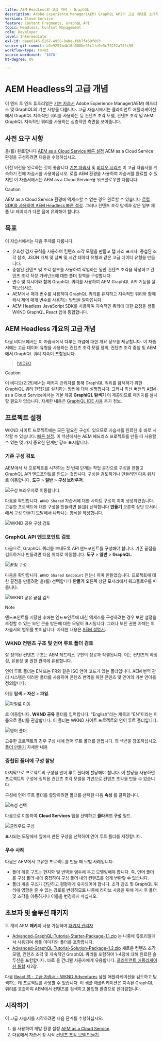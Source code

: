```yaml
---
title: AEM Headless의 고급 개념 - GraphQL
description: Adobe Experience Manager(AEM) GraphQL API의 고급 개념을 소개하는 종단간 자습서입니다.
version: Cloud Service
feature: Content Fragments, GraphQL API
topic: Headless, Content Management
role: Developer
level: Intermediate
exl-id: daae6145-5267-4958-9abe-f6b7f469f803
source-git-commit: b3e9251bdb18a008be95c1fa9e5c79252a74fc98
workflow-type: tm+mt
source-wordcount: '1076'
ht-degree: 0%

---
```


# AEM Headless의 고급 개념

이 엔드 투 엔드 튜토리얼은 [기본 자습서](../multi-step/overview.md) Adobe Experience Manager(AEM) 헤드리스 및 GraphQL의 기본 사항을 다룹니다. 고급 자습서에서는 클라이언트 애플리케이션에서 GraphQL 지속적인 쿼리를 사용하는 등 컨텐츠 조각 모델, 컨텐츠 조각 및 AEM GraphQL 지속적인 쿼리를 사용하는 심층적인 측면을 보여줍니다.

## 사전 요구 사항

을(를) 완료합니다 [AEM as a Cloud Service 빠른 설정](../quick-setup/cloud-service.md) AEM as a Cloud Service 환경을 구성하려면 다음을 수행하십시오.

이전 버전을 완료하는 것이 좋습니다 [기본 자습서](../multi-step/overview.md) 및 [비디오 시리즈](../video-series/modeling-basics.md) 이 고급 자습서를 계속하기 전에 자습서를 사용하십시오. 로컬 AEM 환경을 사용하여 자습서를 완료할 수 있지만 이 자습서에서는 AEM as a Cloud Service용 워크플로우만 다룹니다.

>[!CAUTION]
>
>AEM as a Cloud Service 환경에 액세스할 수 없는 경우 완료할 수 있습니다 [로컬 SDK를 사용하여 AEM Headless 빠른 설정](https://experienceleague.adobe.com/docs/experience-manager-learn/getting-started-with-aem-headless/graphql/quick-setup/local-sdk.html). 그러나 컨텐츠 조각 탐색과 같은 일부 제품 UI 페이지가 다른 점에 유의해야 합니다.



## 목표

이 자습서에서는 다음 주제를 다룹니다.

* 유효성 검사 규칙을 사용하여 컨텐츠 조각 모델을 만들고 탭 자리 표시자, 중첩된 조각 참조, JSON 개체 및 날짜 및 시간 데이터 유형과 같은 고급 데이터 유형을 만듭니다.
* 중첩된 컨텐츠 및 조각 참조를 사용하여 작업하는 동안 컨텐츠 조각을 작성하고 컨텐츠 조각 작성 거버넌스에 대한 폴더 정책을 구성합니다.
* 변수 및 지시어와 함께 GraphQL 쿼리를 사용하여 AEM GraphQL API 기능을 살펴보십시오.
* AEM에서 매개 변수를 사용하여 GraphQL 쿼리를 유지하고 지속적인 쿼리와 함께 캐시 제어 매개 변수를 사용하는 방법을 알아봅니다.
* AEM Headless JavaScript SDK를 사용하여 지속적인 쿼리에 대한 요청을 샘플 WKND GraphQL React 앱에 통합합니다.

## AEM Headless 개요의 고급 개념

다음 비디오에서는 이 자습서에서 다루는 개념에 대한 개요 정보를 제공합니다. 이 자습서에는 고급 데이터 유형을 사용하는 컨텐츠 조각 모델 정의, 컨텐츠 조각 중첩 및 AEM에서 GraphQL 쿼리 지속이 포함됩니다.

>[!VIDEO](https://video.tv.adobe.com/v/340035?quality=12&learn=on)

>[!CAUTION]
>
>이 비디오(2:25)에서는 패키지 관리자를 통해 GraphQL 쿼리를 탐색하기 위한 GraphiQL 쿼리 편집기를 설치하는 방법에 대해 설명합니다. 그러나 최신 버전의 AEM as a Cloud Service에서는 기본 제공 **GraphiQL 탐색기** 이 제공되므로 패키지를 설치할 필요가 없습니다. 자세한 내용은 [GraphiQL IDE 사용](https://experienceleague.adobe.com/docs/experience-manager-cloud-service/content/headless/graphql-api/graphiql-ide.html) 추가 정보.


## 프로젝트 설정

WKND 사이트 프로젝트에는 모든 필요한 구성이 있으므로 자습서를 완료한 후 바로 시작할 수 있습니다. [빠른 설정](../quick-setup/cloud-service.md). 이 섹션에서는 AEM 헤드리스 프로젝트를 만들 때 사용할 수 있는 몇 가지 중요한 단계만 강조 표시합니다.


### 기존 구성 검토

AEM에서 새 프로젝트를 시작하는 첫 번째 단계는 작업 공간으로 구성을 만들고 GraphQL API 엔드포인트를 만드는 것입니다. 구성을 검토하거나 만들려면 다음 위치로 이동합니다. **도구** > **일반** > **구성 브라우저**.

![구성 브라우저로 이동합니다.](assets/overview/create-configuration.png)

다음을 확인합니다. `WKND Shared` 자습서에 대한 사이트 구성이 이미 생성되었습니다. 고유한 프로젝트에 대한 구성을 만들려면 을(를) 선택합니다 **만들기** 오른쪽 상단 모서리에서 구성 만들기 모달에서 나타나는 양식을 작성합니다.

![WKND 공유 구성 검토](assets/overview/review-wknd-shared-configuration.png)

### GraphQL API 엔드포인트 검토

다음으로, GraphQL 쿼리를 보내도록 API 엔드포인트를 구성해야 합니다. 기존 끝점을 검토하거나 만들려면 다음 위치로 이동합니다. **도구** > **일반** > **GraphQL**.

![끝점 구성](assets/overview/endpoints.png)

다음을 확인합니다. `WKND Shared Endpoint` 은(는) 이미 만들었습니다. 프로젝트에 대한 끝점을 만들려면 을(를) 선택합니다 **만들기** 오른쪽 상단 모서리에서 워크플로우를 따릅니다.

![WKND 공유 끝점 검토](assets/overview/review-wknd-shared-endpoint.png)

>[!NOTE]
>
> 엔드포인트를 저장한 후에는 엔드포인트에 대한 액세스를 구성하려는 경우 보안 설정을 조정할 수 있는 보안 콘솔 방문에 대한 모달이 표시됩니다. 그러나 보안 권한 자체는 이 자습서의 범위를 벗어납니다. 자세한 내용은 [AEM 설명서](https://experienceleague.adobe.com/docs/experience-manager-64/administering/security/security.html).

### WKND 컨텐츠 구조 및 언어 루트 폴더 검토

잘 정의된 컨텐츠 구조는 AEM 헤드리스 구현의 성공과 직결됩니다. 이는 컨텐츠의 확장성, 유용성 및 권한 관리에 유용합니다.

언어 루트 폴더는 EN 또는 FR와 같은 ISO 언어 코드가 있는 폴더입니다. AEM 번역 관리 시스템은 이러한 폴더를 사용하여 콘텐츠 번역을 위한 콘텐츠 및 언어의 기본 언어를 정의합니다.

이동 **탐색** > **자산** > **파일**.

![파일로 이동](assets/overview/files.png)

로 이동합니다. **WKND 공유** 폴더를 입력합니다. &quot;English&quot;라는 제목과 &quot;EN&quot;이라는 이름으로 폴더를 관찰합니다. 이 폴더는 WKND 사이트 프로젝트의 언어 루트 폴더입니다.

![영어 폴더](assets/overview/english.png)

고유한 프로젝트의 경우 구성 내에 언어 루트 폴더를 만듭니다. 의 섹션을 참조하십시오. [폴더 만들기](/help/headless-tutorial/graphql/advanced-graphql/author-content-fragments.md#create-folders) 자세한 내용

### 중첩된 폴더에 구성 할당

마지막으로 프로젝트의 구성을 언어 루트 폴더에 할당해야 합니다. 이 할당을 사용하면 프로젝트의 구성에 정의된 컨텐츠 조각 모델을 기반으로 컨텐츠 조각을 만들 수 있습니다.

구성에 언어 루트 폴더를 할당하려면 폴더를 선택한 다음 **속성** 를 클릭합니다.

![속성 선택](assets/overview/properties.png)

다음으로 이동하여 **Cloud Services** 탭을 선택하고 **클라우드 구성** 필드.

![클라우드 구성](assets/overview/cloud-conf.png)

표시되는 모달에서 앞에서 만든 구성을 선택하여 언어 루트 폴더를 지정합니다.

### 우수 사례

다음은 AEM에서 고유한 프로젝트를 만들 때 모범 사례입니다.

* 폴더 계층 구조는 현지화 및 번역을 염두에 두고 모델링해야 합니다. 즉, 언어 폴더를 구성 폴더 내에 중첩하여 구성 폴더 내의 컨텐츠를 쉽게 변환할 수 있습니다.
* 폴더 계층 구조가 간단하고 평평하게 유지되어야 합니다. 조각 참조 및 GraphQL 쿼리에 영향을 줄 수 있는 경로를 변경하므로 나중에 라이브 사용을 위해 게시 후 폴더 및 조각을 이동하거나 이름을 변경하지 마십시오.

## 초보자 및 솔루션 패키지

두 개의 AEM **패키지** 사용 가능하며 [패키지 관리자](/help/headless-tutorial/graphql/advanced-graphql/author-content-fragments.md#sample-content)

* [Advanced-GraphQL-Tutorial-Starter-Package-1.1.zip](/help/headless-tutorial/graphql/advanced-graphql/assets/tutorial-files/Advanced-GraphQL-Tutorial-Starter-Package-1.1.zip) 는 나중에 튜토리얼에서 사용되며 샘플 이미지와 폴더를 포함합니다.
* [Advanced-GraphQL-Tutorial-Solution-Package-1.2.zip](/help/headless-tutorial/graphql/advanced-graphql/assets/tutorial-files/Advanced-GraphQL-Tutorial-Solution-Package-1.2.zip) 새로운 컨텐츠 조각 모델, 컨텐츠 조각 및 지속적인 GraphQL 쿼리를 포함하여 1-4장에 대해 완료된 솔루션을 포함합니다. 바로 을 건너뛸 사용자에게 유용합니다. [클라이언트 애플리케이션 통합](/help/headless-tutorial/graphql/advanced-graphql/client-application-integration.md) 제2장.


다음 [React 앱 - 고급 자습서 - WKND Adventures](https://github.com/adobe/aem-guides-wknd-graphql/blob/main/advanced-tutorial/README.md) 샘플 애플리케이션을 검토하고 탐색하는 데 프로젝트를 사용할 수 있습니다. 이 샘플 애플리케이션은 지속된 GraphQL 쿼리를 호출하여 AEM에서 컨텐츠를 검색하고 몰입형 환경으로 렌더링합니다.

## 시작하기

이 고급 자습서를 시작하려면 다음 단계를 수행하십시오.

1. 을 사용하여 개발 환경 설정 [AEM as a Cloud Service](../quick-setup/cloud-service.md).
1. 다음에서 자습서 장 시작 [컨텐츠 조각 모델 만들기](/help/headless-tutorial/graphql/advanced-graphql/create-content-fragment-models.md).
